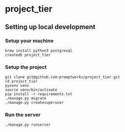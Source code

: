 project_tier
==================

## Setting up local development

### Setup your machine

```
brew install python3 postgresql
createdb project_tier
```

### Setup the project
```
git clone git@github.com:promptworks/project_tier.git
cd project_tier
pyvenv venv
source venv/bin/activate
pip install -r requirements.txt
./manage.py migrate
./manage.py createsuperuser
```

### Run the server
```
./manage.py runserver
```
